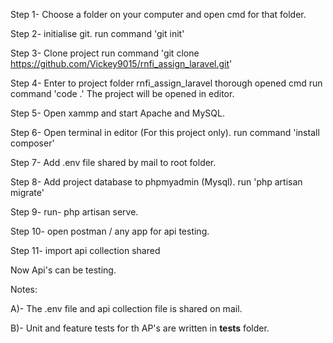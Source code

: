 Step 1- Choose a folder on your computer and open cmd for that folder.

Step 2- initialise git.
        run command  'git init'
        
Step 3- Clone project
        run command 'git clone https://github.com/Vickey9015/rnfi_assign_laravel.git'
        
Step 4- Enter to project folder rnfi_assign_laravel thorough opened cmd
        run command 'code .'
        The project will be opened in editor.
        
Step 5- Open xammp and start Apache and MySQL.

Step 6- Open terminal in editor (For this project only).
        run command 'install composer'
        
Step 7- Add .env file shared by mail to root folder.

Step 8- Add project database to phpmyadmin (Mysql).
        run 'php artisan migrate'
        
Step 9- run- php artisan serve.

Step 10- open postman / any app for api testing.

Step 11- import api collection shared

Now Api's can be testing.

Notes:

A)- The .env file and api collection file is shared on mail.

B)- Unit and feature tests for th AP's are written in **tests** folder.

